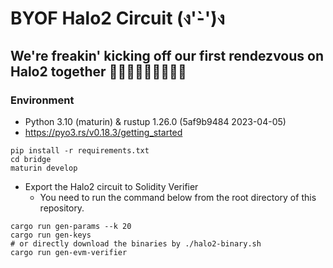 # BYOF Halo2 Circuit (ง'̀-'́)ง
## We're freakin' kicking off our first rendezvous on Halo2 together 🏃🏻🏃🏼🏃🏽🏃🏾🏃

### Environment
* Python 3.10 (maturin) & rustup 1.26.0 (5af9b9484 2023-04-05)
* https://pyo3.rs/v0.18.3/getting_started
```shell
pip install -r requirements.txt
cd bridge
maturin develop
```
* Export the Halo2 circuit to Solidity Verifier
  * You need to run the command below from the root directory of this repository.
```
cargo run gen-params --k 20
cargo run gen-keys
# or directly download the binaries by ./halo2-binary.sh
cargo run gen-evm-verifier
```